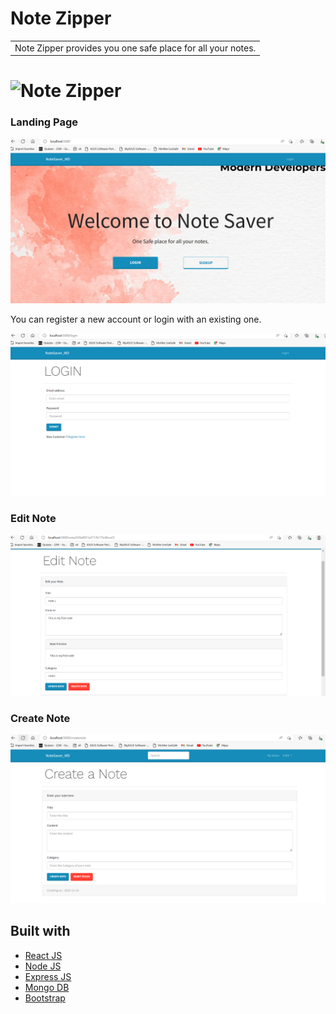 # Note Zipper
<table>
<tr>
<td>
  Note Zipper provides you one safe place for all your notes.
</td>
</tr>
</table>

# ![Note Zipper](https://github.com/mansibarot04/COMP229finalproject)






### Landing Page

![](https://github.com/mansibarot04/COMP229finalproject/blob/main/images/landingpage.png)

You can register a new account or login with an existing one.

![](https://github.com/mansibarot04/COMP229finalproject/blob/main/images/login.png)

### Edit Note

![](https://github.com/mansibarot04/COMP229finalproject/blob/main/images/editnote.png)

### Create Note

![](https://github.com/mansibarot04/COMP229finalproject/blob/main/images/createnote.png)



## Built with 

- [React JS](https://reactjs.org/)
- [Node JS](https://nodejs.org/) 
- [Express JS](https://expressjs.com/)
- [Mongo DB](https://www.mongodb.com/)
- [Bootstrap](http://getbootstrap.com/)

